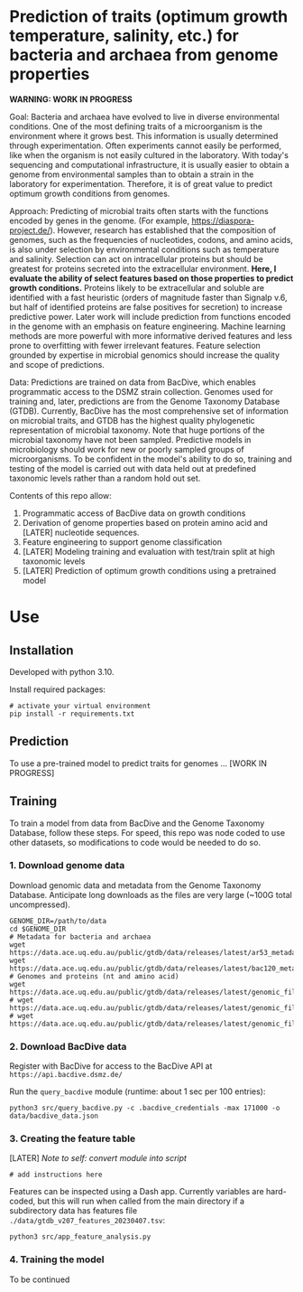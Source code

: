 # Prediction of traits (optimum growth temperature, salinity, etc.) for bacteria and archaea from genome properties

**WARNING: WORK IN PROGRESS**

Goal: Bacteria and archaea have evolved to live in diverse environmental conditions. One of the most defining traits of a microorganism is the environment where it grows best. This information is usually determined through experimentation. Often experiments cannot easily be performed, like when the organism is not easily cultured in the laboratory. With today's sequencing and computational infrastructure, it is usually easier to obtain a genome from environmental samples than to obtain a strain in the laboratory for experimentation. Therefore, it is of great value to predict optimum growth conditions from genomes.

Approach: Predicting of microbial traits often starts with the functions encoded by genes in the genome. (For example, https://diaspora-project.de/). However, research has established that the composition of genomes, such as the frequencies of nucleotides, codons, and amino acids, is also under selection by environmental conditions such as temperature and salinity. Selection can act on intracellular proteins but should be greatest for proteins secreted into the extracellular environment. **Here, I evaluate the ability of select features based on those properties to predict growth conditions.** Proteins likely to be extracellular and soluble are identified with a fast heuristic (orders of magnitude faster than Signalp v.6, but half of identified proteins are false positives for secretion) to increase predictive power. Later work will include prediction from functions encoded in the genome with an emphasis on feature engineering. Machine learning methods are more powerful with more informative derived features and less prone to overfitting with fewer irrelevant features. Feature selection grounded by expertise in microbial genomics should increase the quality and scope of predictions.

Data: Predictions are trained on data from BacDive, which enables programmatic access to the DSMZ strain collection. Genomes used for training and, later, predictions are from the Genome Taxonomy Database (GTDB). Currently, BacDive has the most comprehensive set of information on microbial traits, and GTDB has the highest quality phylogenetic representation of microbial taxonomy. Note that huge portions of the microbial taxonomy have not been sampled. Predictive models in microbiology should work for new or poorly sampled groups of microorganisms. To be confident in the model's ability to do so, training and testing of the model is carried out with data held out at predefined taxonomic levels rather than a random hold out set. 

Contents of this repo allow:

1. Programmatic access of BacDive data on growth conditions
2. Derivation of genome properties based on protein amino acid and [LATER] nucleotide sequences. 
3. Feature engineering to support genome classification
4. [LATER] Modeling training and evaluation with test/train split at high taxonomic levels
5. [LATER] Prediction of optimum growth conditions using a pretrained model

# Use
## Installation

Developed with python 3.10. 

Install required packages:

```shell
# activate your virtual environment
pip install -r requirements.txt
```

## Prediction

To use a pre-trained model to predict traits for genomes ... [WORK IN PROGRESS]

## Training

To train a model from data from BacDive and the Genome Taxonomy Database, follow these steps. For speed, this repo was node coded to use other datasets, so modifications to code would be needed to do so.

### 1. Download genome data

Download genomic data and metadata from the Genome Taxonomy Database. Anticipate long downloads as the files are very large (~100G total uncompressed).

```shell
GENOME_DIR=/path/to/data
cd $GENOME_DIR
# Metadata for bacteria and archaea
wget https://data.ace.uq.edu.au/public/gtdb/data/releases/latest/ar53_metadata.tar.gz
wget https://data.ace.uq.edu.au/public/gtdb/data/releases/latest/bac120_metadata.tar.gz
# Genomes and proteins (nt and amino acid)
wget https://data.ace.uq.edu.au/public/gtdb/data/releases/latest/genomic_files_reps/gtdb_proteins_aa_reps.tar.gz
# wget https://data.ace.uq.edu.au/public/gtdb/data/releases/latest/genomic_files_reps/gtdb_proteins_nt_reps.tar.gz
# wget https://data.ace.uq.edu.au/public/gtdb/data/releases/latest/genomic_files_reps/gtdb_genomes_reps.tar.gz
```

### 2. Download BacDive data

Register with BacDive for access to the BacDive API at `https://api.bacdive.dsmz.de/`

Run the `query_bacdive` module (runtime: about 1 sec per 100 entries):

```shell
python3 src/query_bacdive.py -c .bacdive_credentials -max 171000 -o data/bacdive_data.json
```

### 3. Creating the feature table

[LATER] _Note to self: convert module into script_

```shell
# add instructions here
```

Features can be inspected using a Dash app. Currently variables are hard-coded, but this will run
when called from the main directory if a subdirectory data has features file `./data/gtdb_v207_features_20230407.tsv`:

```shell
python3 src/app_feature_analysis.py
```

### 4. Training the model

To be continued
